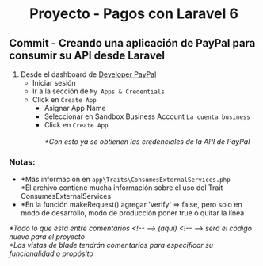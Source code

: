 
  <!-- Title -->
  <h1 align="center">Proyecto - Pagos con Laravel 6</h1>
  <!-- End Title -->

  <!-- Commit name -->
  <h2>Commit - <strong>Creando una aplicación de PayPal para consumir su API desde Laravel</strong></h2>
  <!-- End Commit name -->
  
  <!-- Commit instructions -->
  <ol>
    <li>
      Desde el dashboard de <a href="https://developer.paypal.com">Developer PayPal</a>
      <ul>
        <li>Iniciar sesión</li>
        <li>Ir a la sección de <code>My Apps & Credentials</code></li>
        <li>
          Click en <code>Create App</code>
          <ul>
            <li>Asignar App Name <code></code></li>
            <li>Seleccionar en Sandbox Business Account <code>La cuenta business</code></li>
            <li>Click en <code>Create App</code></li>
            <br>
            <em>*Con esto ya se obtienen las credenciales de la API de PayPal</em>
          </ul>
        </li>
      </ul>
    </li>
  </ol>
  <!-- End Commit instructions -->
  
  <!-- Notes -->
  <h3>Notas:</h3>

  <ul>
    <li>
      *Más información en <code>app\Traits\ConsumesExternalServices.php</code>
        <br>
        *El archivo contiene mucha información sobre el uso del Trait ConsumesExternalServices
    </li>
    <li>
      *En la función makeRequest() agregar 'verify' => false, pero solo en modo de desarrollo, modo de producción poner true
       o quitar la línea 
    </li>
  </ul>
    
  <em>
    *Todo lo que está entre comentarios
    &lt;!-- --&gt; (aquí) &lt;!-- --&gt;
    será el código nuevo para el proyecto
  </em>
  <br>
  <em>
    *Las vistas de blade tendrán comentarios para especificar su funcionalidad o propósito
  </em>
  <!-- End notes -->